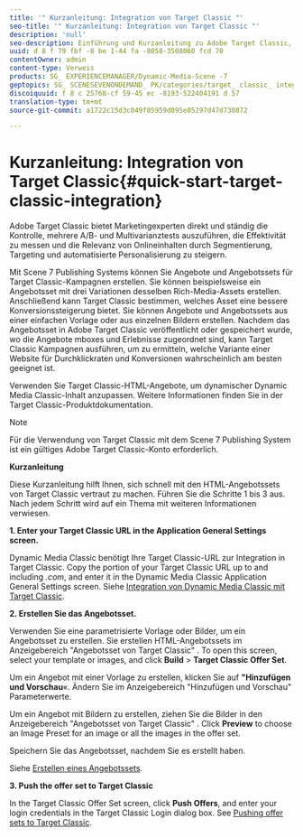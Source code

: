 ```yaml
---
title: '" Kurzanleitung: Integration von Target Classic "'
seo-title: '" Kurzanleitung: Integration von Target Classic "'
description: 'null'
seo-description: Einführung und Kurzanleitung zu Adobe Target Classic, damit Sie schnell mit den Integrationsmethoden von Target Classic vertraut sind.
uuid: d 8 f 79 fbf -8 be 1-44 fa -8058-3508060 fcd 70
contentOwner: admin
content-type: Verweis
products: SG_ EXPERIENCEMANAGER/Dynamic-Media-Scene -7
geptopics: SG_ SCENESEVENONDEMAND_ PK/categories/target_ classic_ integration
discoiquuid: f 8 c 25768-cf 59-45 ec -8193-522404191 d 57
translation-type: tm+mt
source-git-commit: a1722c15d3c049f05959d895e85297d47d730872

---
```



# Kurzanleitung: Integration von Target Classic{#quick-start-target-classic-integration}

Adobe Target Classic bietet Marketingexperten direkt und ständig die Kontrolle, mehrere A/B- und Multivarianztests auszuführen, die Effektivität zu messen und die Relevanz von Onlineinhalten durch Segmentierung, Targeting und automatisierte Personalisierung zu steigern.

Mit Scene 7 Publishing Systems können Sie Angebote und Angebotssets für Target Classic-Kampagnen erstellen. Sie können beispielsweise ein Angebotsset mit drei Variationen desselben Rich-Media-Assets erstellen. Anschließend kann Target Classic bestimmen, welches Asset eine bessere Konversionssteigerung bietet. Sie können Angebote und Angebotssets aus einer einfachen Vorlage oder aus einzelnen Bildern erstellen. Nachdem das Angebotsset in Adobe Target Classic veröffentlicht oder gespeichert wurde, wo die Angebote mboxes und Erlebnisse zugeordnet sind, kann Target Classic Kampagnen ausführen, um zu ermitteln, welche Variante einer Website für Durchklickraten und Konversionen wahrscheinlich am besten geeignet ist.

Verwenden Sie Target Classic-HTML-Angebote, um dynamischer Dynamic Media Classic-Inhalt anzupassen. Weitere Informationen finden Sie in der Target Classic-Produktdokumentation.

>[!NOTE]
>
>Für die Verwendung von Target Classic mit dem Scene 7 Publishing System ist ein gültiges Adobe Target Classic-Konto erforderlich.

**Kurzanleitung**

Diese Kurzanleitung hilft Ihnen, sich schnell mit den HTML-Angebotssets von Target Classic vertraut zu machen. Führen Sie die Schritte 1 bis 3 aus. Nach jedem Schritt wird auf ein Thema mit weiteren Informationen verwiesen.

**1. Enter your Target Classic URL in the Application General Settings screen.**

Dynamic Media Classic benötigt Ihre Target Classic-URL zur Integration in Target Classic. Copy the portion of your Target Classic URL up to and including *.com*, and enter it in the Dynamic Media Classic Application General Settings screen. Siehe [Integration von Dynamic Media Classic mit Target Classic](integrating-scene7-target-classic.md#integrating_scene7_with_target_classic).

**2. Erstellen Sie das Angebotsset.**

Verwenden Sie eine parametrisierte Vorlage oder Bilder, um ein Angebotsset zu erstellen. Sie erstellen HTML-Angebotssets im Anzeigebereich "Angebotsset von Target Classic" . To open this screen, select your template or images, and click **Build** &gt; **Target Classic Offer Set**.

Um ein Angebot mit einer Vorlage zu erstellen, klicken Sie auf **"Hinzufügen und Vorschau**«. Ändern Sie im Anzeigebereich "Hinzufügen und Vorschau" Parameterwerte.

Um ein Angebot mit Bildern zu erstellen, ziehen Sie die Bilder in den Anzeigebereich "Angebotsset von Target Classic" . Click **Preview** to choose an Image Preset for an image or all the images in the offer set.

Speichern Sie das Angebotsset, nachdem Sie es erstellt haben. 

Siehe [Erstellen eines Angebotssets](creating-offer-set.md#creating_an_offer_set).

**3. Push the offer set to Target Classic**

In the Target Classic Offer Set screen, click **Push Offers**, and enter your login credentials in the Target Classic Login dialog box. See [Pushing offer sets to Target Classic](pushing-offer-sets-target-classic.md#pushing_offer_sets_to_target_classic).
